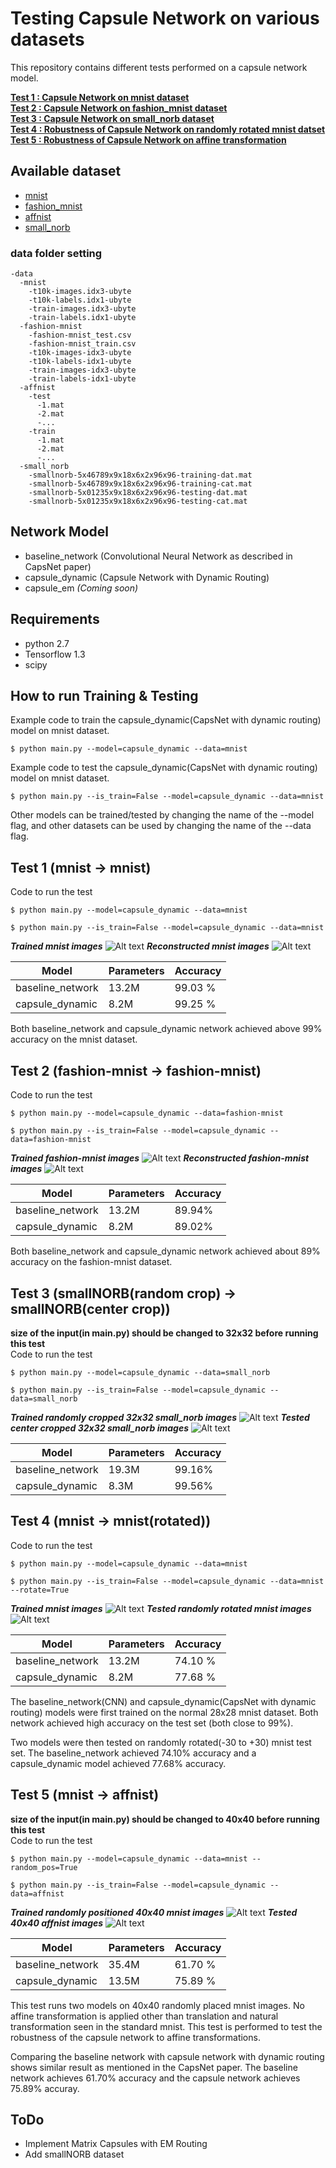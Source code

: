# Testing Capsule Network on various datasets

This repository contains different tests performed on a capsule network model. 

[**Test 1 : Capsule Network on mnist dataset**](#test-1-mnist---mnist)  
[**Test 2 : Capsule Network on fashion_mnist dataset**](#test-2-fashion-mnist---fashion-mnist)  
[**Test 3 : Capsule Network on small_norb dataset**](#test-3-smallnorbrandom-crop---smallnorbcenter-crop)  
[**Test 4 : Robustness of Capsule Network on randomly rotated mnist datset**](#test-4-mnist---mnistrotated)  
[**Test 5 : Robustness of Capsule Network on affine transformation**](#test-5-mnist---affnist)  


## Available dataset

* [mnist](http://yann.lecun.com/exdb/mnist/)
* [fashion_mnist](https://github.com/zalandoresearch/fashion-mnist/tree/master/data/fashion)
* [affnist](http://www.cs.toronto.edu/~tijmen/affNIST/32x/transformed/)
* [small_norb](https://cs.nyu.edu/~ylclab/data/norb-v1.0-small/)

### data folder setting
```
-data
  -mnist
    -t10k-images.idx3-ubyte
    -t10k-labels.idx1-ubyte
    -train-images.idx3-ubyte
    -train-labels.idx1-ubyte
  -fashion-mnist
    -fashion-mnist_test.csv
    -fashion-mnist_train.csv
    -t10k-images-idx3-ubyte
    -t10k-labels-idx1-ubyte
    -train-images-idx3-ubyte
    -train-labels-idx1-ubyte
  -affnist
    -test
      -1.mat
      -2.mat
      -...
    -train
      -1.mat
      -2.mat
      -...
  -small_norb
    -smallnorb-5x46789x9x18x6x2x96x96-training-dat.mat
    -smallnorb-5x46789x9x18x6x2x96x96-training-cat.mat
    -smallnorb-5x01235x9x18x6x2x96x96-testing-dat.mat
    -smallnorb-5x01235x9x18x6x2x96x96-testing-cat.mat
```
## Network Model
* baseline_network (Convolutional Neural Network as described in CapsNet paper)
* capsule_dynamic (Capsule Network with Dynamic Routing)
* capsule_em *(Coming soon)*

## Requirements
* python 2.7
* Tensorflow 1.3
* scipy


## How to run Training & Testing
Example code to train the capsule_dynamic(CapsNet with dynamic routing) model on mnist dataset.
```
$ python main.py --model=capsule_dynamic --data=mnist
```

Example code to test the capsule_dynamic(CapsNet with dynamic routing) model on mnist dataset.
```
$ python main.py --is_train=False --model=capsule_dynamic --data=mnist
```

Other models can be trained/tested by changing the name of the --model flag, and other datasets can be used by changing the name of the --data flag.

## Test 1 (mnist -> mnist)
Code to run the test
```
$ python main.py --model=capsule_dynamic --data=mnist 
```

```
$ python main.py --is_train=False --model=capsule_dynamic --data=mnist 
```

***Trained mnist images***
![Alt text](images/mnist_gt.jpg?raw=true "mnist")
***Reconstructed mnist images***
![Alt text](images/mnist_recon.jpg?raw=true "mnist reconstructed")

| Model            | Parameters | Accuracy |
| ---------------- | ---------- | -------- |
| baseline_network |    13.2M   |  99.03 % |
| capsule_dynamic  |     8.2M   |  99.25 % |

Both baseline_network and capsule_dynamic network achieved above 99% accuracy on the mnist dataset. 

## Test 2 (fashion-mnist -> fashion-mnist)

Code to run the test
```
$ python main.py --model=capsule_dynamic --data=fashion-mnist 
```

```
$ python main.py --is_train=False --model=capsule_dynamic --data=fashion-mnist 
```

***Trained fashion-mnist images***
![Alt text](images/fashion_mnist_gt.jpg?raw=true "fashion-mnist")
***Reconstructed fashion-mnist images***
![Alt text](images/fashion_mnist_recon.jpg?raw=true "fashion-mnist reconstructed") 

| Model            | Parameters | Accuracy |
| ---------------- | ---------- | -------- |
| baseline_network |    13.2M   |  89.94%  |
| capsule_dynamic  |     8.2M   |  89.02%  |


Both baseline_network and capsule_dynamic network achieved about 89% accuracy on the fashion-mnist dataset. 

## Test 3 (smallNORB(random crop) -> smallNORB(center crop))
**size of the input(in main.py) should be changed to 32x32 before running this test**  
Code to run the test
```
$ python main.py --model=capsule_dynamic --data=small_norb
```

```
$ python main.py --is_train=False --model=capsule_dynamic --data=small_norb
```

***Trained randomly cropped 32x32 small_norb images***
![Alt text](images/smallnorb_train.jpg?raw=true "smallnorb")
***Tested center cropped 32x32 small_norb images***
![Alt text](images/smallnorb_test.jpg?raw=true "smallnorb")

| Model            | Parameters | Accuracy |
| ---------------- | ---------- | -------- |
| baseline_network |    19.3M   |  99.16%  |
| capsule_dynamic  |     8.3M   |  99.56%  |



## Test 4 (mnist -> mnist(rotated))
Code to run the test
```
$ python main.py --model=capsule_dynamic --data=mnist
```
```
$ python main.py --is_train=False --model=capsule_dynamic --data=mnist --rotate=True
```

***Trained mnist images***
![Alt text](images/mnist_gt.jpg?raw=true "mnist") 
***Tested randomly rotated mnist images***
![Alt text](images/mnist_rotated.jpg?raw=true "rotated mnist")

| Model            | Parameters | Accuracy |
| ---------------- | ---------- | -------- |
| baseline_network |    13.2M   |  74.10 % |
| capsule_dynamic  |     8.2M   |  77.68 % |


The baseline_network(CNN) and capsule_dynamic(CapsNet with dynamic routing) models were first trained on the normal 28x28 mnist dataset. Both network achieved high accuracy on the test set (both close to 99%). 

Two models were then tested on randomly rotated(-30 to +30) mnist test set. The baseline_network achieved 74.10% accuracy and a capsule_dynamic model achieved 77.68% accuracy.


## Test 5 (mnist -> affnist)
**size of the input(in main.py) should be changed to 40x40 before running this test**  
Code to run the test
```
$ python main.py --model=capsule_dynamic --data=mnist --random_pos=True
```
```
$ python main.py --is_train=False --model=capsule_dynamic --data=affnist
```
***Trained randomly positioned 40x40 mnist images***
![Alt text](images/mnist40.jpg?raw=true "mnist40") 
***Tested 40x40 affnist images***
![Alt text](images/affnist.jpg?raw=true "affnist") 

| Model            | Parameters | Accuracy |
| ---------------- | ---------- | -------- |
| baseline_network |    35.4M   |  61.70 % |
| capsule_dynamic  |    13.5M   |  75.89 % |


This test runs two models on 40x40 randomly placed mnist images. No affine transformation is applied other than translation and natural transformation seen in the standard mnist. This test is performed to test the robustness of the capsule network to affine transformations.

Comparing the baseline network with capsule network with dynamic routing shows similar result as mentioned in the CapsNet paper. The baseline network achieves 61.70% accuracy and the capsule network achieves 75.89% accuray.

## ToDo
* Implement Matrix Capsules with EM Routing 
* Add smallNORB dataset


